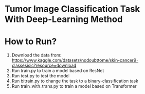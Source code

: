 # Tumor Image Classification Task With Deep-Learning Method

# How to Run?
1. Download the data from: https://www.kaggle.com/datasets/nodoubttome/skin-cancer9-classesisic?resource=download
2. Run train.py to train a model based on ResNet
3. Run test.py to test the model
4. Run bitrain.py to change the task to a binary-classification task
5. Run train_with_trans.py to train a model based on Transformer
